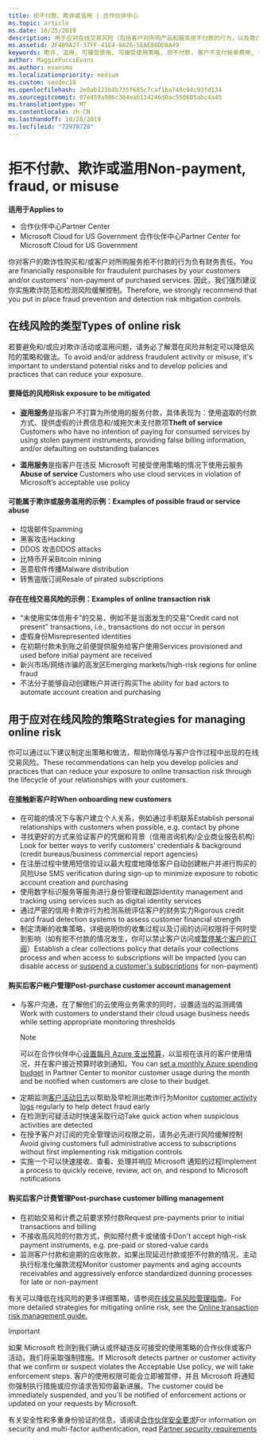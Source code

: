 ```yaml
---
title: 拒不付款、欺诈或滥用 | 合作伙伴中心
ms.topic: article
ms.date: 10/25/2019
description: 用于应对在线交易风险（包括客户对所购产品和服务拒不付款的行为，以及欺诈活动或滥用行为）的策略。
ms.assetid: 2F4B9A27-37FF-41E4-8A26-5EAE88DD8A49
keywords: 欺诈, 滥用, 可接受使用, 可接受使用策略, 拒不付款, 客户不支付帐单费用, 在线风险, 盗用服务, 滥用服务, 暂停订阅,
author: MaggiePucciEvans
ms.author: evansma
ms.localizationpriority: medium
ms.custom: seodec18
ms.openlocfilehash: 2e8ab123b4b735f685c7caf1ba740c04c93fd134
ms.sourcegitcommit: 07e459a906c384eab114246d0ac550605abc4a45
ms.translationtype: MT
ms.contentlocale: zh-CN
ms.lasthandoff: 10/28/2019
ms.locfileid: "72978728"
---
```

# <a name="non-payment-fraud-or-misuse"></a><span data-ttu-id="4b021-104">拒不付款、欺诈或滥用</span><span class="sxs-lookup"><span data-stu-id="4b021-104">Non-payment, fraud, or misuse</span></span>

<span data-ttu-id="4b021-105">**适用于**</span><span class="sxs-lookup"><span data-stu-id="4b021-105">**Applies to**</span></span>

-  <span data-ttu-id="4b021-106">合作伙伴中心</span><span class="sxs-lookup"><span data-stu-id="4b021-106">Partner Center</span></span>
-  <span data-ttu-id="4b021-107">Microsoft Cloud for US Government 合作伙伴中心</span><span class="sxs-lookup"><span data-stu-id="4b021-107">Partner Center for Microsoft Cloud for US Government</span></span>



<span data-ttu-id="4b021-108">你对客户的欺诈性购买和/或客户对所购服务拒不付款的行为负有财务责任。</span><span class="sxs-lookup"><span data-stu-id="4b021-108">You are financially responsible for fraudulent purchases by your customers and/or customers' non-payment of purchased services.</span></span> <span data-ttu-id="4b021-109">因此，我们强烈建议你实施欺诈防范和检测风险缓解控制。</span><span class="sxs-lookup"><span data-stu-id="4b021-109">Therefore, we strongly recommend that you put in place fraud prevention and detection risk mitigation controls.</span></span>

## <a name="types-of-online-risk"></a><span data-ttu-id="4b021-110">在线风险的类型</span><span class="sxs-lookup"><span data-stu-id="4b021-110">Types of online risk</span></span>

<span data-ttu-id="4b021-111">若要避免和/或应对欺诈活动或滥用问题，请务必了解潜在风险并制定可以降低风险的策略和做法。</span><span class="sxs-lookup"><span data-stu-id="4b021-111">To avoid and/or address fraudulent activity or misuse, it's important to understand potential risks and to develop policies and practices that can reduce your exposure.</span></span>

#### <a name="risk-exposure-to-be-mitigated"></a><span data-ttu-id="4b021-112">要降低的风险</span><span class="sxs-lookup"><span data-stu-id="4b021-112">Risk exposure to be mitigated</span></span>

- <span data-ttu-id="4b021-113">**盗用服务**是指客户不打算为所使用的服务付款，具体表现为：使用盗取的付款方式、提供虚假的计费信息和/或拖欠未支付款项</span><span class="sxs-lookup"><span data-stu-id="4b021-113">**Theft of service** Customers who have no intention of paying for consumed services by using stolen payment instruments, providing false billing information, and/or defaulting on outstanding balances</span></span>

- <span data-ttu-id="4b021-114">**滥用服务**是指客户在违反 Microsoft 可接受使用策略的情况下使用云服务</span><span class="sxs-lookup"><span data-stu-id="4b021-114">**Abuse of service** Customers who use cloud services in violation of Microsoft’s acceptable use policy</span></span>

#### <a name="examples-of-possible-fraud-or-service-abuse"></a><span data-ttu-id="4b021-115">可能属于欺诈或服务滥用的示例：</span><span class="sxs-lookup"><span data-stu-id="4b021-115">Examples of possible fraud or service abuse</span></span>
- <span data-ttu-id="4b021-116">垃圾邮件</span><span class="sxs-lookup"><span data-stu-id="4b021-116">Spamming</span></span>
- <span data-ttu-id="4b021-117">黑客攻击</span><span class="sxs-lookup"><span data-stu-id="4b021-117">Hacking</span></span>
- <span data-ttu-id="4b021-118">DDOS 攻击</span><span class="sxs-lookup"><span data-stu-id="4b021-118">DDOS attacks</span></span>
- <span data-ttu-id="4b021-119">比特币开采</span><span class="sxs-lookup"><span data-stu-id="4b021-119">Bitcoin mining</span></span>
- <span data-ttu-id="4b021-120">恶意软件传播</span><span class="sxs-lookup"><span data-stu-id="4b021-120">Malware distribution</span></span>
- <span data-ttu-id="4b021-121">转售盗版订阅</span><span class="sxs-lookup"><span data-stu-id="4b021-121">Resale of pirated subscriptions</span></span> 

#### <a name="examples-of-online-transaction-risk"></a><span data-ttu-id="4b021-122">存在在线交易风险的示例：</span><span class="sxs-lookup"><span data-stu-id="4b021-122">Examples of online transaction risk</span></span>
- <span data-ttu-id="4b021-123">“未使用实体信用卡”的交易，例如不是当面发生的交易</span><span class="sxs-lookup"><span data-stu-id="4b021-123">"Credit card not present" transactions, i.e., transactions do not occur in person</span></span>
- <span data-ttu-id="4b021-124">虚假身份</span><span class="sxs-lookup"><span data-stu-id="4b021-124">Misrepresented identities</span></span>
- <span data-ttu-id="4b021-125">在初期付款未到账之前便提供服务给客户使用</span><span class="sxs-lookup"><span data-stu-id="4b021-125">Services provisioned and used before initial payment are received</span></span>
- <span data-ttu-id="4b021-126">新兴市场/网络诈骗的高发区</span><span class="sxs-lookup"><span data-stu-id="4b021-126">Emerging markets/high-risk regions for online fraud</span></span>
- <span data-ttu-id="4b021-127">不法分子能够自动创建帐户并进行购买</span><span class="sxs-lookup"><span data-stu-id="4b021-127">The ability for bad actors to automate account creation and purchasing</span></span>

## <a name="strategies-for-managing-online-risk"></a><span data-ttu-id="4b021-128">用于应对在线风险的策略</span><span class="sxs-lookup"><span data-stu-id="4b021-128">Strategies for managing online risk</span></span>

<span data-ttu-id="4b021-129">你可以通过以下建议制定出策略和做法，帮助你降低与客户合作过程中出现的在线交易风险。</span><span class="sxs-lookup"><span data-stu-id="4b021-129">These recommendations can help you develop policies and practices that can reduce your exposure to online transaction risk through the lifecycle of your relationships with your customers.</span></span>  

#### <a name="when-onboarding-new-customers"></a><span data-ttu-id="4b021-130">在接触新客户时</span><span class="sxs-lookup"><span data-stu-id="4b021-130">When onboarding new customers</span></span>
- <span data-ttu-id="4b021-131">在可能的情况下与客户建立个人关系，例如通过手机联系</span><span class="sxs-lookup"><span data-stu-id="4b021-131">Establish personal relationships with customers when possible, e.g. contact by phone</span></span>
- <span data-ttu-id="4b021-132">寻找更好的方式来验证客户的凭据和背景（信用咨询机构/企业商业报告机构）</span><span class="sxs-lookup"><span data-stu-id="4b021-132">Look for better ways to verify customers' credentials & background (credit bureaus/business commercial report agencies)</span></span> 
- <span data-ttu-id="4b021-133">在注册过程中使用短信验证以最大程度地降低客户自动创建帐户并进行购买的风险</span><span class="sxs-lookup"><span data-stu-id="4b021-133">Use SMS verification during sign-up to minimize exposure to robotic account creation and purchasing</span></span>
- <span data-ttu-id="4b021-134">使用数字标识服务等服务进行身份管理和跟踪</span><span class="sxs-lookup"><span data-stu-id="4b021-134">Identity management and tracking using services such as digital identity services</span></span>
- <span data-ttu-id="4b021-135">通过严密的信用卡欺诈行为检测系统评估客户的财务实力</span><span class="sxs-lookup"><span data-stu-id="4b021-135">Rigorous credit card fraud detection systems to assess customer financial strength</span></span>
- <span data-ttu-id="4b021-136">制定清晰的收集策略，详细说明你的收集过程以及订阅的访问权限将于何时受到影响（如有拒不付款的情况发生，你可以禁止客户访问或[暂停某个客户的订阅](suspend-a-subscription.md)）</span><span class="sxs-lookup"><span data-stu-id="4b021-136">Establish a clear collections policy that details your collections process and when access to subscriptions will be impacted (you can disable access or [suspend a customer's subscriptions](suspend-a-subscription.md) for non-payment)</span></span>

#### <a name="post-purchase-customer-account-management"></a><span data-ttu-id="4b021-137">购买后客户帐户管理</span><span class="sxs-lookup"><span data-stu-id="4b021-137">Post-purchase customer account management</span></span>
- <span data-ttu-id="4b021-138">与客户沟通，在了解他们的云使用业务需求的同时，设置适当的监测阈值</span><span class="sxs-lookup"><span data-stu-id="4b021-138">Work with customers to understand their cloud usage business needs while setting appropriate monitoring thresholds</span></span>
    > [!NOTE]  
    >  <span data-ttu-id="4b021-139">可以在合作伙伴中心[设置每月 Azure 支出预算](set-an-azure-spending-budget-for-your-customers.md)，以监视在该月的客户使用情况，并在客户接近预算时收到通知。</span><span class="sxs-lookup"><span data-stu-id="4b021-139">You can [set a monthly Azure spending budget](set-an-azure-spending-budget-for-your-customers.md) in Partner Center to monitor customer usage during the month and be notified when customers are close to their budget.</span></span>
- <span data-ttu-id="4b021-140">定期监测[客户活动日志](activity-logs.md)以帮助及早检测出欺诈行为</span><span class="sxs-lookup"><span data-stu-id="4b021-140">Monitor [customer activity logs](activity-logs.md) regularly to help detect fraud early</span></span>
- <span data-ttu-id="4b021-141">在检测到可疑活动时快速采取行动</span><span class="sxs-lookup"><span data-stu-id="4b021-141">Take quick action when suspicious activities are detected</span></span>
- <span data-ttu-id="4b021-142">在授予客户对订阅的完全管理访问权限之前，请务必先进行风险缓解控制</span><span class="sxs-lookup"><span data-stu-id="4b021-142">Avoid giving customers full administrative access to subscriptions without first implementing risk mitigation controls</span></span>
- <span data-ttu-id="4b021-143">实施一个可以快速接收、查看、处理并响应 Microsoft 通知的过程</span><span class="sxs-lookup"><span data-stu-id="4b021-143">Implement a process to quickly receive, review, act on, and respond to Microsoft notifications</span></span>

#### <a name="post-purchase-customer-billing-management"></a><span data-ttu-id="4b021-144">购买后客户计费管理</span><span class="sxs-lookup"><span data-stu-id="4b021-144">Post-purchase customer billing management</span></span>
- <span data-ttu-id="4b021-145">在初始交易和计费之前要求预付款</span><span class="sxs-lookup"><span data-stu-id="4b021-145">Request pre-payments prior to initial transactions and billing</span></span> 
- <span data-ttu-id="4b021-146">不接收高风险的付款方式，例如预付费卡或储值卡</span><span class="sxs-lookup"><span data-stu-id="4b021-146">Don't accept high-risk payment instruments, e.g. pre-paid or stored-value cards</span></span>
- <span data-ttu-id="4b021-147">监测客户付款和逾期的应收账款，如果出现延迟付款或拒不付款的情况，主动执行标准化催款流程</span><span class="sxs-lookup"><span data-stu-id="4b021-147">Monitor customer payments and aging accounts receivables and aggressively enforce standardized dunning processes for late or non-payment</span></span>

<span data-ttu-id="4b021-148">有关可以降低在线风险的更多详细策略，请参阅[在线交易风险管理指南](https://assets.windowsphone.com/7d885238-e13b-4f10-a682-3d5adacd2859/CSP-PartnerRiskGuide-APSFinal_InvariantCulture_Default.zip)。</span><span class="sxs-lookup"><span data-stu-id="4b021-148">For more detailed strategies for mitigating online risk, see the [Online transaction risk management guide.](https://assets.windowsphone.com/7d885238-e13b-4f10-a682-3d5adacd2859/CSP-PartnerRiskGuide-APSFinal_InvariantCulture_Default.zip)</span></span>

> [!IMPORTANT]  
> <span data-ttu-id="4b021-149">如果 Microsoft 检测到我们确认或怀疑违反可接受的使用策略的合作伙伴或客户活动，我们将采取强制措施。</span><span class="sxs-lookup"><span data-stu-id="4b021-149">If Microsoft detects partner or customer activity that we confirm or suspect violates the Acceptable Use policy, we will take enforcement steps.</span></span> <span data-ttu-id="4b021-150">客户的使用权限可能会立即被暂停，并且 Microsoft 将通知你强制执行措施或应你请求告知你最新进展。</span><span class="sxs-lookup"><span data-stu-id="4b021-150">The customer could be immediately suspended, and you'll be notified of enforcement actions or updated on your requests by Microsoft.</span></span>

 <span data-ttu-id="4b021-151">有关安全性和多重身份验证的信息，请阅读[合作伙伴安全要求](partner-security-requirements.md)</span><span class="sxs-lookup"><span data-stu-id="4b021-151">For information on security and multi-factor authentication, read [Partner security requirements](partner-security-requirements.md)</span></span>

 



